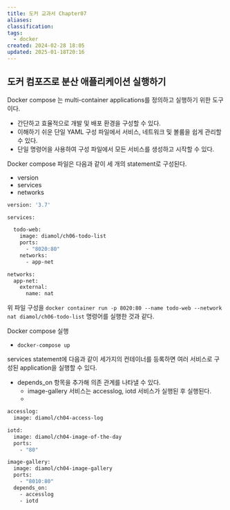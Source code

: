 ```yaml
---
title: 도커 교과서 Chapter07
aliases: 
classification: 
tags:
  - docker
created: 2024-02-28 18:05
updated: 2025-01-18T20:16
---
```


## 도커 컴포즈로 분산 애플리케이션 실행하기

Docker compose 는 multi-container applications를 정의하고 실행하기 위한 도구이다. 
- 간단하고 효율적으로 개발 및 배포 환경을 구성할 수 있다.
- 이해하기 쉬운 단일 YAML 구성 파일에서 서비스, 네트워크 및 볼륨을 쉽게 관리할 수 있다.
- 단일 명령어을 사용하여 구성 파일에서 모든 서비스를 생성하고 시작할 수 있다.

Docker compose 파일은 다음과 같이 세 개의 statement로 구성된다.
- version
- services
- networks

```dockerfile
version: '3.7'

services:

  todo-web:
    image: diamol/ch06-todo-list
    ports:
      - "8020:80"
    networks:
      - app-net

networks:
  app-net:
    external:
      name: nat
```

위 파일 구성을 `docker container run -p 8020:80 --name todo-web --network nat diamol/ch06-todo-list` 명령어를 실행한 것과 같다.

Docker compose 실행
- `docker-compose up`

services statement에 다음과 같이 세가지의 컨테이너를 등록하면 여러 서비스로 구성된 application을 실행할 수 있다.
- depends_on 항목을 추가해 의존 관계를 나타낼 수 있다.
	- image-gallery 서비스는 accesslog, iotd 서비스가 실행된 후 실행된다.
	- 
```dockerfile
accesslog:
  image: diamol/ch04-access-log

iotd:
  image: diamol/ch04-image-of-the-day
  ports:
    - "80"

image-gallery:
  image: diamol/ch04-image-gallery
  ports:
    - "8010:80"
  depends_on:
    - accesslog
    - iotd
```
